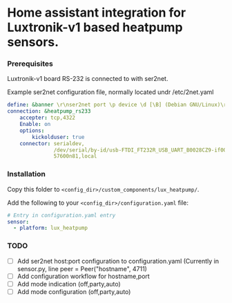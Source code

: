 # Home assistant integration for Luxtronik-v1 based heatpump sensors.


### Prerequisites
Luxtronik-v1 board RS-232 is connected to with ser2net.

Example ser2net configuration file, normally located undr /etc/2net.yaml
```yaml
define: &banner \r\nser2net port \p device \d [\B] (Debian GNU/Linux)\r\n\r\n
connection: &heatpump_rs233
    accepter: tcp,4322
    Enable: on
    options:
        kickolduser: true
    connector: serialdev,
               /dev/serial/by-id/usb-FTDI_FT232R_USB_UART_B0028CZ9-if00-port0,
               57600n81,local
```

### Installation

Copy this folder to `<config_dir>/custom_components/lux_heatpump/`.

Add the following to your `<config_dir>/configuration.yaml` file:

```yaml
# Entry in configuration.yaml entry
sensor:
  - platform: lux_heatpump
```

### TODO

- [ ] Add ser2net host:port configuration to configuration.yaml (Currently in sensor.py, line peer = Peer("hostname", 4711)
- [ ] Add configuration workflow for hostname,port
- [ ] Add mode indication (off,party,auto)
- [ ] Add mode configuration (off,party,auto)
